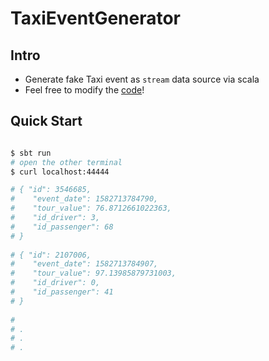 # TaxiEventGenerator

## Intro
- Generate fake Taxi event as `stream` data source via scala
- Feel free to modify the [code](https://github.com/yennanliu/TaxiEventGenerator/blob/master/src/main/scala/EventGenerator/TaxiEventDataGenerator.scala)! 

## Quick Start
```bash

$ sbt run
# open the other terminal
$ curl localhost:44444

# { "id": 3546685,
#    "event_date": 1582713784790,
#    "tour_value": 76.8712661022363,
#    "id_driver": 3,
#    "id_passenger": 68
# }
                
# { "id": 2107006,
#    "event_date": 1582713784907,
#    "tour_value": 97.13985879731003,
#    "id_driver": 0,
#    "id_passenger": 41
# }
               
# 
# .
# .
# .

```